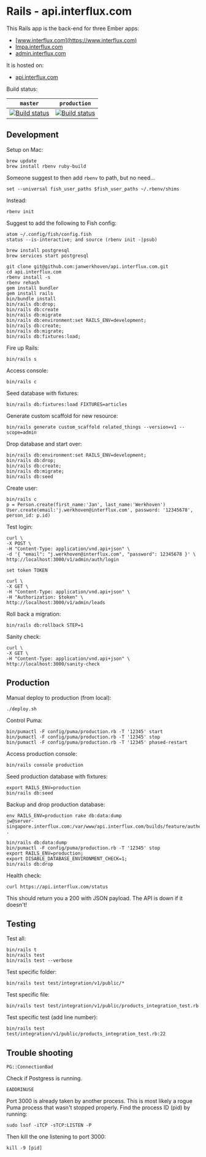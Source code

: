 # Rails - api.interflux.com

This Rails app is the back-end for three Ember apps:

- [www.interflux.com](https://www.interflux.com)
- [lmpa.interflux.com](https://lmpa.interflux.com)
- [admin.interflux.com](https://admin.interflux.com)

It is hosted on:

- [api.interflux.com](https://api.interflux.com)

Build status:

| `master`                                                                                                                                                                  | `production`                                                                                                                                                                  |
| ------------------------------------------------------------------------------------------------------------------------------------------------------------------------- | ----------------------------------------------------------------------------------------------------------------------------------------------------------------------------- |
| [![Build status](https://badge.buildkite.com/feec3c1bb9d5fa10832931944a2af6a98fa4d2225c3b002045.svg?branch=master)](https://buildkite.com/nabu/api-dot-interflux-dot-com) | [![Build status](https://badge.buildkite.com/feec3c1bb9d5fa10832931944a2af6a98fa4d2225c3b002045.svg?branch=production)](https://buildkite.com/nabu/api-dot-interflux-dot-com) |

## Development

Setup on Mac:

```
brew update
brew install rbenv ruby-build
```

Someone suggest to then add `rbenv` to path, but no need...

```
set --universal fish_user_paths $fish_user_paths ~/.rbenv/shims
```

Instead:

```
rbenv init
```

Suggest to add the following to Fish config:

```
atom ~/.config/fish/config.fish
status --is-interactive; and source (rbenv init -|psub)
```
```
brew install postgresql
brew services start postgresql
```
```
git clone git@github.com:janwerkhoven/api.interflux.com.git
cd api.interflux.com
rbenv install -s
rbenv rehash
gem install bundler
gem install rails
bin/bundle install
bin/rails db:drop;
bin/rails db:create
bin/rails db:migrate
bin/rails db:environment:set RAILS_ENV=development;
bin/rails db:create;
bin/rails db:migrate;
bin/rails db:fixtures:load;
```

Fire up Rails:

```
bin/rails s
```

Access console:

```
bin/rails c
```

Seed database with fixtures:

```
bin/rails db:fixtures:load FIXTURES=articles
```

Generate custom scaffold for new resource:

```
bin/rails generate custom_scaffold related_things --version=v1 --scope=admin
```

Drop database and start over:

```
bin/rails db:environment:set RAILS_ENV=development;
bin/rails db:drop;
bin/rails db:create;
bin/rails db:migrate;
bin/rails db:seed
```

Create user:

```
bin/rails c
p = Person.create(first_name:'Jan', last_name:'Werkhoven')
User.create(email:'j.werkhoven@interflux.com', password: '12345678', person_id: p.id)
```

Test login:

```
curl \
-X POST \
-H "Content-Type: application/vnd.api+json" \
-d '{ "email": "j.werkhoven@interflux.com", "password": 12345678 }' \
http://localhost:3000/v1/admin/auth/login

set token TOKEN

curl \
-X GET \
-H "Content-Type: application/vnd.api+json" \
-H "Authorization: $token" \
http://localhost:3000/v1/admin/leads
```

Roll back a migration:

```
bin/rails db:rollback STEP=1
```

Sanity check:

```
curl \
-X GET \
-H "Content-Type: application/vnd.api+json" \
http://localhost:3000/sanity-check
```

## Production

Manual deploy to production (from local):

```
./deploy.sh
```

Control Puma:

```
bin/pumactl -F config/puma/production.rb -T '12345' start
bin/pumactl -F config/puma/production.rb -T '12345' stop
bin/pumactl -F config/puma/production.rb -T '12345' phased-restart
```

Access production console:

```
bin/rails console production
```

Seed production database with fixtures:

```
export RAILS_ENV=production
bin/rails db:seed
```

Backup and drop production database:

```
env RAILS_ENV=production rake db:data:dump
jw@server-singapore.interflux.com:/var/www/api.interflux.com/builds/feature/authentication/cd977ad/db/data.yml .
```

```
bin/rails db:data:dump
bin/pumactl -F config/puma/production.rb -T '12345' stop
export RAILS_ENV=production;
export DISABLE_DATABASE_ENVIRONMENT_CHECK=1;
bin/rails db:drop
```

Health check:

```
curl https://api.interflux.com/status
```

This should return you a 200 with JSON payload. The API is down if it doesn't!

## Testing

Test all:

```
bin/rails t
bin/rails test
bin/rails test --verbose
```

Test specific folder:

```
bin/rails test test/integration/v1/public/*
```

Test specific file:

```
bin/rails test test/integration/v1/public/products_integration_test.rb
```

Test specific test (add line number):

```
bin/rails test test/integration/v1/public/products_integration_test.rb:22
```

## Trouble shooting

`PG::ConnectionBad`

Check if Postgress is running.

`EADDRINUSE`

Port 3000 is already taken by another process. This is most likely a rogue Puma
process that wasn't stopped properly. Find the process ID (pid) by running:

```
sudo lsof -iTCP -sTCP:LISTEN -P
```

Then kill the one listening to port 3000:

```
kill -9 [pid]
```
